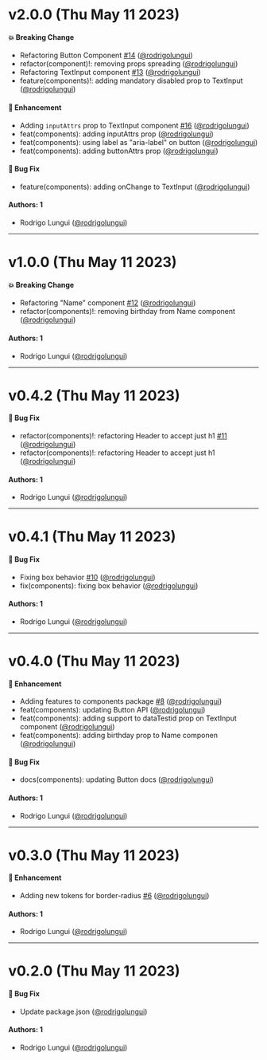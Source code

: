 # v2.0.0 (Thu May 11 2023)

#### 💥 Breaking Change

- Refactoring Button Component [#14](https://github.com/rodrigolungui/poc-auto/pull/14) ([@rodrigolungui](https://github.com/rodrigolungui))
- refactor(component)!: removing props spreading ([@rodrigolungui](https://github.com/rodrigolungui))
- Refactoring TextInput component [#13](https://github.com/rodrigolungui/poc-auto/pull/13) ([@rodrigolungui](https://github.com/rodrigolungui))
- feature(components)!: adding mandatory disabled prop to TextInput ([@rodrigolungui](https://github.com/rodrigolungui))

#### 🚀 Enhancement

- Adding `inputAttrs` prop to TextInput component [#16](https://github.com/rodrigolungui/poc-auto/pull/16) ([@rodrigolungui](https://github.com/rodrigolungui))
- feat(components): adding inputAttrs prop ([@rodrigolungui](https://github.com/rodrigolungui))
- feat(components): using label as "aria-label" on button ([@rodrigolungui](https://github.com/rodrigolungui))
- feat(components): adding buttonAttrs prop ([@rodrigolungui](https://github.com/rodrigolungui))

#### 🐛 Bug Fix

- feature(components): adding onChange to TextInput ([@rodrigolungui](https://github.com/rodrigolungui))

#### Authors: 1

- Rodrigo Lungui ([@rodrigolungui](https://github.com/rodrigolungui))

---

# v1.0.0 (Thu May 11 2023)

#### 💥 Breaking Change

- Refactoring "Name" component [#12](https://github.com/rodrigolungui/poc-auto/pull/12) ([@rodrigolungui](https://github.com/rodrigolungui))
- refactor(components)!: removing birthday from Name component ([@rodrigolungui](https://github.com/rodrigolungui))

#### Authors: 1

- Rodrigo Lungui ([@rodrigolungui](https://github.com/rodrigolungui))

---

# v0.4.2 (Thu May 11 2023)

#### 🐛 Bug Fix

- refactor(components)!: refactoring Header to accept just h1 [#11](https://github.com/rodrigolungui/poc-auto/pull/11) ([@rodrigolungui](https://github.com/rodrigolungui))
- refactor(components)!: refactoring Header to accept just h1 ([@rodrigolungui](https://github.com/rodrigolungui))

#### Authors: 1

- Rodrigo Lungui ([@rodrigolungui](https://github.com/rodrigolungui))

---

# v0.4.1 (Thu May 11 2023)

#### 🐛 Bug Fix

- Fixing box behavior [#10](https://github.com/rodrigolungui/poc-auto/pull/10) ([@rodrigolungui](https://github.com/rodrigolungui))
- fix(components): fixing box behavior ([@rodrigolungui](https://github.com/rodrigolungui))

#### Authors: 1

- Rodrigo Lungui ([@rodrigolungui](https://github.com/rodrigolungui))

---

# v0.4.0 (Thu May 11 2023)

#### 🚀 Enhancement

- Adding features to components package [#8](https://github.com/rodrigolungui/poc-auto/pull/8) ([@rodrigolungui](https://github.com/rodrigolungui))
- feat(components): updating Button API ([@rodrigolungui](https://github.com/rodrigolungui))
- feat(components): adding support to dataTestid prop on TextInput component ([@rodrigolungui](https://github.com/rodrigolungui))
- feat(components): adding birthday prop to Name componen ([@rodrigolungui](https://github.com/rodrigolungui))

#### 🐛 Bug Fix

- docs(components): updating Button docs ([@rodrigolungui](https://github.com/rodrigolungui))

#### Authors: 1

- Rodrigo Lungui ([@rodrigolungui](https://github.com/rodrigolungui))

---

# v0.3.0 (Thu May 11 2023)

#### 🚀 Enhancement

- Adding new tokens for border-radius [#6](https://github.com/rodrigolungui/poc-auto/pull/6) ([@rodrigolungui](https://github.com/rodrigolungui))

#### Authors: 1

- Rodrigo Lungui ([@rodrigolungui](https://github.com/rodrigolungui))

---

# v0.2.0 (Thu May 11 2023)

#### 🐛 Bug Fix

- Update package.json ([@rodrigolungui](https://github.com/rodrigolungui))

#### Authors: 1

- Rodrigo Lungui ([@rodrigolungui](https://github.com/rodrigolungui))
